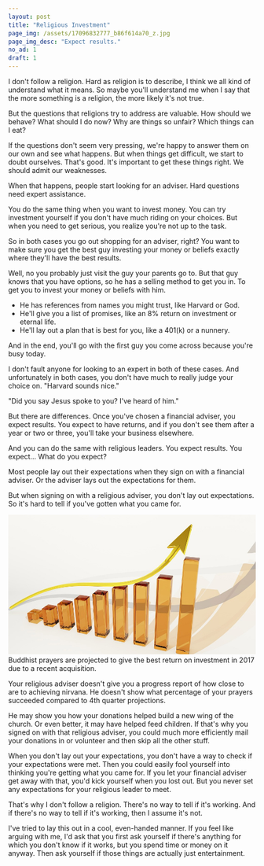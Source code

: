 ```yaml
---
layout: post
title: "Religious Investment"
page_img: /assets/17096832777_b86f614a70_z.jpg
page_img_desc: "Expect results."
no_ad: 1
draft: 1
---
```


I don't follow a religion. Hard as religion is to describe, I think we all kind of understand what it means. So maybe you'll understand me when I say that the more something is a religion, the more likely it's not true.

But the questions that religions try to address are valuable. How should we behave? What should I do now? Why are things so unfair? Which things can I eat?

If the questions don't seem very pressing, we're happy to answer them on our own and see what happens. But when things get difficult, we start to doubt ourselves. That's good. It's important to get these things right. We should admit our weaknesses.

When that happens, people start looking for an adviser. Hard questions need expert assistance.

You do the same thing when you want to invest money. You can try investment yourself if you don't have much riding on your choices. But when you need to get serious, you realize you're not up to the task.

So in both cases you go out shopping for an adviser, right? You want to make sure you get the best guy investing your money or beliefs exactly where they'll have the best results.

Well, no you probably just visit the guy your parents go to. But that guy knows that you have options, so he has a selling method to get you in. To get you to invest your money or beliefs with him. 

* He has references from names you might trust, like Harvard or God.
* He'll give you a list of promises, like an 8% return on investment or eternal life.
* He'll lay out a plan that is best for you, like a 401(k) or a nunnery.

And in the end, you'll go with the first guy you come across because you're busy today.

I don't fault anyone for looking to an expert in both of these cases. And unfortunately in both cases, you don't have much to really judge your choice on. "Harvard sounds nice."

"Did you say Jesus spoke to you? I've heard of him."

But there are differences. Once you've chosen a financial adviser, you expect results. You expect to have returns, and if you don't see them after a year or two or three, you'll take your business elsewhere.

And you can do the same with religious leaders. You expect results. You expect... What do you expect?

Most people lay out their expectations when they sign on with a financial adviser. Or the adviser lays out the expectations for them.

But when signing on with a religious adviser, you don't lay out expectations. So it's hard to tell if you've gotten what you came for.

<div class="illustration">
    <img src="/assets/graph-163509_960_720.jpg" />
    Buddhist prayers are projected to give the best return on investment in 2017 due to a recent acquisition.
</div>

Your religious adviser doesn't give you a progress report of how close to are to achieving nirvana. He doesn't show what percentage of your prayers succeeded compared to 4th quarter projections.

He may show you how your donations helped build a new wing of the church. Or even better, it may have helped feed children. If that's why you signed on with that religious adviser, you could much more efficiently mail your donations in or volunteer and then skip all the other stuff.

When you don't lay out your expectations, you don't have a way to check if your expectations were met. Then you could easily fool yourself into thinking you're getting what you came for. If you let your financial adviser get away with that, you'd kick yourself when you lost out. But you never set any expectations for your religious leader to meet.

That's why I don't follow a religion. There's no way to tell if it's working. And if there's no way to tell if it's working, then I assume it's not.

I've tried to lay this out in a cool, even-handed manner. If you feel like arguing with me, I'd ask that you first ask yourself if there's anything for which you don't know if it works, but you spend time or money on it anyway. Then ask yourself if those things are actually just entertainment.

